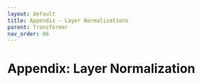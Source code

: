 ```yaml
---
layout: default
title: Appendix - Layer Normalizations
parent: Transformer
nav_order: 06
---
```


# Appendix: Layer Normalization


